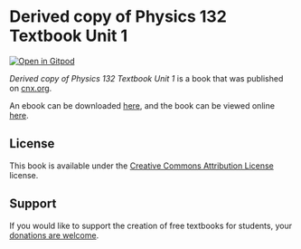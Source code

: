 # Derived copy of Physics 132 Textbook Unit 1

[![Open in Gitpod](https://gitpod.io/button/open-in-gitpod.svg)](https://gitpod.io/from-referrer/)

_Derived copy of Physics 132 Textbook Unit 1_ is a book that was published on [cnx.org](https://cnx.org/).

An ebook can be downloaded [here](https://github.com/cnx-user-books/cnxbook-derived-copy-of-physics-132-textbook-unit-1/releases/latest), and the book can be viewed online [here](https://github.com/cnx-user-books/cnxbook-derived-copy-of-physics-132-textbook-unit-1/releases/latest).

## License
This book is available under the [Creative Commons Attribution License](./LICENSE) license.

## Support
If you would like to support the creation of free textbooks for students, your [donations are welcome](https://riceconnect.rice.edu/donation/support-openstax-banner).
